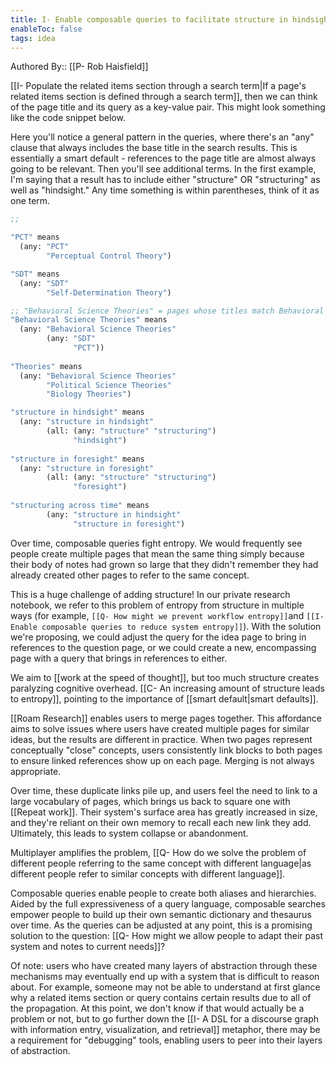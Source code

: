 ```yaml
---
title: I- Enable composable queries to facilitate structure in hindsight
enableToc: false
tags: idea
---
```

Authored By:: [[P- Rob Haisfield]]

[[I- Populate the related items section through a search term|If a page's related items section is defined through a search term]], then we can think of the page title and its query as a key-value pair. This might look something like the code snippet below.

Here you'll notice a general pattern in the queries, where there's an "any" clause that always includes the base title in the search results. This is essentially a smart default - references to the page title are almost always going to be relevant. Then you'll see additional terms. In the first example, I'm saying that a result has to include either "structure" OR "structuring" as well as "hindsight." Any time something is within parentheses, think of it as one term.

``` clojure
;; 

"PCT" means
  (any: "PCT"
        "Perceptual Control Theory")

"SDT" means
  (any: "SDT"
        "Self-Determination Theory")

;; "Behavioral Science Theories" = pages whose titles match Behavioral Science Theories or either SDT or PCT
"Behavioral Science Theories" means
  (any: "Behavioral Science Theories"
        (any: "SDT"
              "PCT"))
              
"Theories" means
  (any: "Behavioral Science Theories"
        "Political Science Theories"
        "Biology Theories")

"structure in hindsight" means 
  (any: "structure in hindsight" 
        (all: (any: "structure" "structuring")
              "hindsight")
              
"structure in foresight" means 
  (any: "structure in foresight" 
        (all: (any: "structure" "structuring")
              "foresight")
              
"structuring across time" means
        (any: "structure in hindsight"
              "structure in foresight")

```

Over time, composable queries fight entropy. We would frequently see people create multiple pages that mean the same thing simply because their body of notes had grown so large that they didn't remember they had already created other pages to refer to the same concept. 

This is a huge challenge of adding structure! In our private research notebook, we refer to this problem of entropy from structure in multiple ways (for example, `[[Q- How might we prevent workflow entropy]]`and `[[I- Enable composable queries to reduce system entropy]]`). With the solution we're proposing, we could adjust the query for the idea page to bring in references to the question page, or we could create a new, encompassing page with a query that brings in references to either.

We aim to [[work at the speed of thought]], but too much structure creates paralyzing cognitive overhead. [[C- An increasing amount of structure leads to entropy]], pointing to the importance of [[smart default|smart defaults]].

[[Roam Research]] enables users to merge pages together. This affordance aims to solve issues where users have created multiple pages for similar ideas, but the results are different in practice. When two pages represent conceptually "close" concepts, users consistently link blocks to both pages to ensure linked references show up on each page. Merging is not always appropriate.

Over time, these duplicate links pile up, and users feel the need to link to a large vocabulary of pages, which brings us back to square one with [[Repeat work]]. Their system's surface area has greatly increased in size, and they're reliant on their own memory to recall each new link they add. Ultimately, this leads to system collapse or abandonment.  

Multiplayer amplifies the problem, [[Q- How do we solve the problem of different people referring to the same concept with different language|as different people refer to similar concepts with different language]].

Composable queries enable people to create both aliases and hierarchies. Aided by the full expressiveness of a query language, composable searches empower people to build up their own semantic dictionary and thesaurus over time. As the queries can be adjusted at any point, this is a promising solution to the question: [[Q- How might we allow people to adapt their past system and notes to current needs]]?

Of note: users who have created many layers of abstraction through these mechanisms may eventually end up with a system that is difficult to reason about. For example, someone may not be able to understand at first glance why a related items section or query contains certain results due to all of the propagation. At this point, we don't know if that would actually be a problem or not, but to go further down the [[I- A DSL for a discourse graph with information entry, visualization, and retrieval]] metaphor, there may be a requirement for "debugging" tools, enabling users to peer into their layers of abstraction.